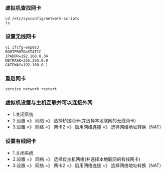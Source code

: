### 虚拟机查找网卡
```
cd /etc/sysconfig/network-scripts
ls
```
### 设置无线网卡
```
vi ifcfg-enp0s3
BOOTPROTO=STATIC
IPADDR=192.168.0.34
NETMASK=255.255.0.0
GATEWAY=192.168.0.1
```
### 重启网卡
```
service network restart
```
### 虚拟机设置与主机互联并可以连接外网
- 1.关闭系统
- 2.设置 =》 网络 =》 选择桥接网卡(并选择本地联网的无线网卡)
- 3.设置 =》 网络 =》 网卡2 =》 启用网络连接 =》 选择网络地址转换（NAT）

### 设置有线网卡

- 1.关闭系统
- 2.设置 =》 网络 =》 选择仅主机网络(并选择本地联网的有线网卡)
- 3.设置 =》 网络 =》 网卡2 =》 启用网络连接 =》 选择网络地址转换（NAT）